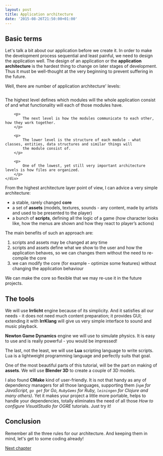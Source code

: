 ```yaml
---
layout: post
title: Application architecture
date: '2015-08-26T21:50:00+01:00'
---
```


## Basic terms

Let's talk a bit about our application before we create it. In order to make the development process sequential
and least painful, we need to design the application well. The design of an application or the **application architecture**
is the hardest thing to change on later stages of development. Thus it must be well-thought at the very beginning to
prevent suffering in the future.

Well, there are number of application architecture' levels:

<div class="row">
    <div class="col">
        <img data-src="//images/irrlicht-newton-tutorials/japan_feudal_system.jpg" />
    </div>
    <div class="col">
        <p>
            The highest level defines which modules will the whole
            application consist of and what functionality will each of those modules have.
        </p>

        <p>
            The next level is how the modules communicate to each other, how they work together.
        </p>

        <p>
            The lower level is the structure of each module - what classes, entities, data structures and similar things will
            the module consist of.
        </p>

        <p>
            One of the lowest, yet still very important architecture levels is how files are organized.
        </p>
    </div>
</div>

From the highest architecture layer point of view, I can advice a very simple architecture:

* a stable, rarely changed **core**
* a set of **assets** (models, textures, sounds - any content, made by artists and used to be presented to the player)
* a bunch of **scripts**, defining all the logic of a game (how character looks like, how the menus are shown and how they react to player’s actions)

The main benefits of such an approach are:

1. scripts and assets may be changed at any time
2. scripts and assets define what we show to the user and how the application behaves, so we can changes them without the need to re-compile the core
3. we can modify the core (for example - optimize some features) without changing the application behaviour

We can make the core so flexible that we may re-use it in the future projects.

## The tools

We will use **Irrlicht** engine because of its simplicity. And it satisfies all our needs - it
does not need much content preparation; it provides GUI; extending it with **IrrKlang** will give
us very simple interface to sound and music playback.

**Newton Game Dynamics** engine we will use to simulate physics. It is easy to use and is really powerful -
you would be impressed!

The last, not the least, we will use **Lua** scripting language to write scripts. Lua is a lightweight
programming language and perfectly suits that goal.

One of the most beautiful parts of this tutorial, will be the part on making of **assets**. We will use
**Blender 3D** to create a couple of 3D models.

I also found **CMake** kind of user-friendly. It is not that handy as any of dependency managers for all
those languages, supporting them _(`npm` for JavaScript, `go get` for Go, `RubyGems` for Ruby, `leiningen`
for Clojure and many others)_. Yet it makes your project a little more portable, helps to handle your
dependencies, totally eliminates the need of all those *How to configure VisualStudio for OGRE* tutorials.
Just try it!

## Conclusion

Remember all the three rules for our architecture. And keeping them in mind, let's get to some coding already!

<a href="/{% post_url irrlicht-newton-tutorials/2015-08-27-first-application %}" class="btn btn-success">Next chapter</a>
